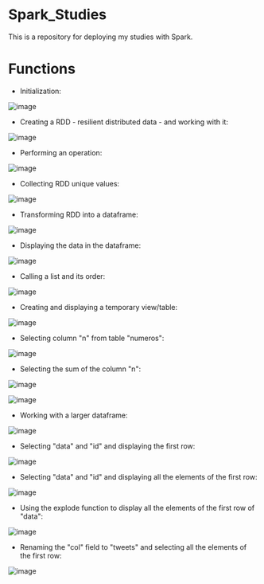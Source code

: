 # Spark_Studies
This is a repository for deploying my studies with Spark. 

# Functions

- Initialization:

![image](https://user-images.githubusercontent.com/81119854/145231033-0f694e78-dc58-4a7f-a615-91e16ce6874e.png)

- Creating a RDD - resilient distributed data - and working with it:

![image](https://user-images.githubusercontent.com/81119854/145231430-97f847c3-1c25-41ba-91de-54562e7eed8f.png)

- Performing an operation:

![image](https://user-images.githubusercontent.com/81119854/145231707-7ff0514e-7b59-44be-bfc7-d784e6da5a4f.png)

- Collecting RDD unique values:

![image](https://user-images.githubusercontent.com/81119854/145231797-e761b44b-7716-4861-a1bd-03ea2f4cc5e8.png)

- Transforming RDD into a dataframe:

![image](https://user-images.githubusercontent.com/81119854/145244036-b19814b3-f006-4da4-9083-d4b9097f310c.png)

- Displaying the data in the dataframe:

![image](https://user-images.githubusercontent.com/81119854/145244195-b58e9ada-d2a5-4633-909d-46309c3adb63.png)

- Calling a list and its order:

![image](https://user-images.githubusercontent.com/81119854/145244519-66b231be-4692-4867-b2c4-4c1e985462fc.png)

- Creating and displaying a temporary view/table:

![image](https://user-images.githubusercontent.com/81119854/145244940-26399203-c457-4363-a2e6-35d3b3a8d83c.png)

- Selecting column "n" from table "numeros":

![image](https://user-images.githubusercontent.com/81119854/145245185-bfd96d02-5822-4148-9be7-73d9c9639fa1.png)

- Selecting the sum of the column "n":

![image](https://user-images.githubusercontent.com/81119854/145245492-c7ac61b1-5855-4838-ae8d-00490accb668.png)

![image](https://user-images.githubusercontent.com/81119854/145245683-a69c4666-ea6a-4046-8efe-b32d3d330148.png)

- Working with a larger dataframe:

![image](https://user-images.githubusercontent.com/81119854/145248992-f676ff6a-3004-41be-8d71-47cfdafb4a13.png)

- Selecting "data" and "id" and displaying the first row:

![image](https://user-images.githubusercontent.com/81119854/145249206-943004ae-5300-45df-b57c-0c1b74b04012.png)

- Selecting "data" and "id" and displaying all the elements of the first row:

![image](https://user-images.githubusercontent.com/81119854/145249339-329515cf-943e-4a6a-b9b5-23cd0c78a758.png)

- Using the explode function to display all the elements of the first row of "data":

![image](https://user-images.githubusercontent.com/81119854/145253956-6c42d794-b93f-49c6-b293-f0030858722f.png)

- Renaming the "col" field to "tweets" and selecting all the elements of the first row:

![image](https://user-images.githubusercontent.com/81119854/145255130-33fff4c1-a422-4d3b-91cb-ea4781f42974.png)
